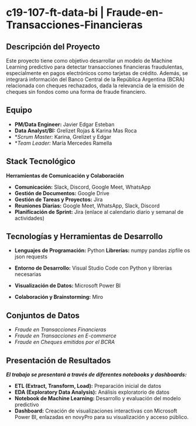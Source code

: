 

# c19-107-ft-data-bi | Fraude-en-Transacciones-Financieras

## Descripción del Proyecto
Este proyecto tiene como objetivo desarrollar un modelo de Machine Learning predictivo para detectar transacciones financieras fraudulentas, especialmente en pagos electrónicos como tarjetas de crédito. Además, se integrará información del Banco Central de la República Argentina (BCRA) relacionada con cheques rechazados, dada la relevancia de la emisión de cheques sin fondos como una forma de fraude financiero.

## Equipo

- **PM/Data Engineer:** Javier Edgar Esteban
- **Data Analyst/BI:** Grelizet Rojas & Karina Mas Roca
- **Scrum Master:* Karina, Grelizet y Edgar
- **Team Leader:* María Mercedes Ramella

## Stack Tecnológico

**Herramientas de Comunicación y Colaboración**

- **Comunicación:** Slack, Discord, Google Meet, WhatsApp
- **Gestión de Documentos:** Google Drive
- **Gestión de Tareas y Proyectos:** Jira
- **Reuniones Diarias:** Google Meet, WhatsApp, Slack, Discord
- **Planificación de Sprint:** Jira (enlace al calendario diario y semanal de actividades)

## Tecnologías y Herramientas de Desarrollo

- **Lenguajes de Programación:** Python
**Librerías:**
numpy
pandas
zipfile
os
json
requests

- **Entorno de Desarrollo:** Visual Studio Code con Python y librerías necesarias
- **Visualización de Datos:** Microsoft Power BI
- **Colaboración y Brainstorming:** Miro

## Conjuntos de Datos

- *Fraude en Transacciones Financieras*
- *Fraude en Transacciones en E-commerce*
- *Fraude en Cheques emitidos por el BCRA*
 
## Presentación de Resultados

***El trabajo se presentará a través de diferentes notebooks y dashboards:***

- **ETL (Extract, Transform, Load):** Preparación inicial de datos
- **EDA (Exploratory Data Analysis):** Análisis exploratorio de datos
- **Notebook de Machine Learning:** Desarrollo y evaluación del modelo predictivo
- **Dashboard:** Creación de visualizaciones interactivas con Microsoft Power BI, enlazadas en novyPro para su visualización y acceso público.
